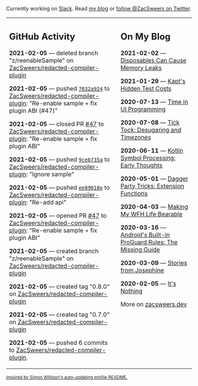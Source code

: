 Currently working on [Slack](https://slack.com/). Read [my blog](https://zacsweers.dev/) or [follow @ZacSweers on Twitter](https://twitter.com/ZacSweers).

<table><tr><td valign="top" width="60%">

## GitHub Activity
<!-- githubActivity starts -->
**2021-02-05** — deleted branch "z/reenableSample" on [ZacSweers/redacted-compiler-plugin](https://api.github.com/repos/ZacSweers/redacted-compiler-plugin)

**2021-02-05** — pushed [`7032a924`](https://github.com/ZacSweers/redacted-compiler-plugin/commit/7032a92467156836596b43d9904c9b0dbc165223) to [ZacSweers/redacted-compiler-plugin](https://api.github.com/repos/ZacSweers/redacted-compiler-plugin): "Re-enable sample + fix plugin ABI (#47)"

**2021-02-05** — closed PR [#47](https://api.github.com/repos/ZacSweers/redacted-compiler-plugin/pulls/47) to [ZacSweers/redacted-compiler-plugin](https://api.github.com/repos/ZacSweers/redacted-compiler-plugin): "Re-enable sample + fix plugin ABI"

**2021-02-05** — pushed [`9ceb735a`](https://github.com/ZacSweers/redacted-compiler-plugin/commit/9ceb735aac1b4737e1212485943134d6ad782a09) to [ZacSweers/redacted-compiler-plugin](https://api.github.com/repos/ZacSweers/redacted-compiler-plugin): "Ignore sample"

**2021-02-05** — pushed [`ee89018e`](https://github.com/ZacSweers/redacted-compiler-plugin/commit/ee89018ed79b99dacc96e92524ae885b0e27de38) to [ZacSweers/redacted-compiler-plugin](https://api.github.com/repos/ZacSweers/redacted-compiler-plugin): "Re-add api"

**2021-02-05** — opened PR [#47](https://api.github.com/repos/ZacSweers/redacted-compiler-plugin/pulls/47) to [ZacSweers/redacted-compiler-plugin](https://api.github.com/repos/ZacSweers/redacted-compiler-plugin): "Re-enable sample + fix plugin ABI"

**2021-02-05** — created branch "z/reenableSample" on [ZacSweers/redacted-compiler-plugin](https://api.github.com/repos/ZacSweers/redacted-compiler-plugin)

**2021-02-05** — created tag "0.8.0" on [ZacSweers/redacted-compiler-plugin](https://api.github.com/repos/ZacSweers/redacted-compiler-plugin)

**2021-02-05** — created tag "0.7.0" on [ZacSweers/redacted-compiler-plugin](https://api.github.com/repos/ZacSweers/redacted-compiler-plugin)

**2021-02-05** — pushed 6 commits to [ZacSweers/redacted-compiler-plugin](https://api.github.com/repos/ZacSweers/redacted-compiler-plugin).
<!-- githubActivity ends -->
</td><td valign="top" width="40%">

## On My Blog
<!-- blog starts -->
**2021-02-02** — [Disposables Can Cause Memory Leaks](https://www.zacsweers.dev/disposables-can-cause-memory-leaks/)

**2021-01-29** — [Kapt's Hidden Test Costs](https://www.zacsweers.dev/kapts-hidden-test-costs/)

**2020-07-13** — [Time in UI Programming](https://www.zacsweers.dev/time-in-ui/)

**2020-07-08** — [Tick Tock: Desugaring and Timezones](https://www.zacsweers.dev/ticktock-desugaring-timezones/)

**2020-06-11** — [Kotlin Symbol Processing: Early Thoughts](https://www.zacsweers.dev/kotlin-symbol-processor-early-thoughts/)

**2020-05-01** — [Dagger Party Tricks: Extension Functions](https://www.zacsweers.dev/dagger-party-tricks-extension-functions/)

**2020-04-03** — [Making My WFH Life Bearable](https://www.zacsweers.dev/making-wfh-life-bearable/)

**2020-03-16** — [Android's Built-in ProGuard Rules: The Missing Guide](https://www.zacsweers.dev/android-proguard-rules/)

**2020-03-09** — [Stories from Josephine](https://www.zacsweers.dev/stories-from-josephine/)

**2020-02-05** — [It's Nothing](https://www.zacsweers.dev/its-nothing/)
<!-- blog ends -->
More on [zacsweers.dev](https://zacsweers.dev/)
</td></tr></table>

<sub><a href="https://simonwillison.net/2020/Jul/10/self-updating-profile-readme/">Inspired by Simon Willison's auto-updating profile README.</a></sub>